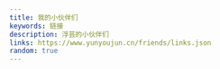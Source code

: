 ```yaml
---
title: 我的小伙伴们
keywords: 链接
description: 浮芸的小伙伴们
links: https://www.yunyoujun.cn/friends/links.json
random: true
---
```


<YunLinks :links="frontmatter.links" :random="frontmatter.random" />
